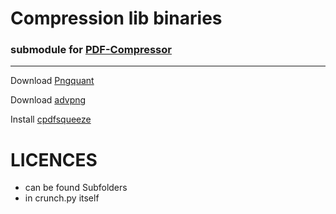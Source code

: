 # Compression lib binaries

### submodule for [PDF-Compressor](https://github.com/pIlIp-d/PDF-Compressor)
----

Download [Pngquant](https://pngquant.org)

Download [advpng](http://www.advancemame.it/download)

Install [cpdfsqueeze](https://github.com/coherentgraphics/cpdfsqueeze-binaries)

# LICENCES 

* can be found Subfolders 
* in crunch.py itself